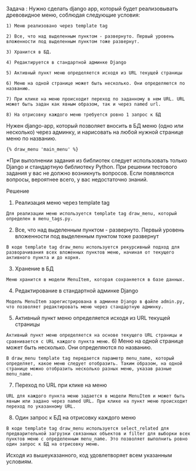 Задача :
Нужно сделать django app, который будет реализовывать древовидное меню, соблюдая следующие условия:

`1) Меню реализовано через template tag`

`2) Все, что над выделенным пунктом - развернуто. Первый уровень вложенности под выделенным пунктом тоже развернут.`

`3) Хранится в БД.`

`4) Редактируется в стандартной админке Django`

`5) Активный пункт меню определяется исходя из URL текущей страницы`

`6) Меню на одной странице может быть несколько. Они определяются по названию.`

`7) При клике на меню происходит переход по заданному в нем URL. URL может быть задан как явным образом, так и через named url.`

`8) На отрисовку каждого меню требуется ровно 1 запрос к БД`

 Нужен django-app, который позволяет вносить в БД меню (одно или несколько) через админку, и нарисовать на любой нужной странице меню по названию.
 
`{% draw_menu 'main_menu' %}`

 *При выполнении задания из библиотек следует использовать только Django и стандартную библиотеку Python.
 При решении тестового задания у вас не должно возникнуть вопросов. Если появляются вопросы, вероятнее всего, у вас недостаточно знаний.

Решение


1) Реализация меню через template tag

`Для реализации меню используется template tag draw_menu, который определен в menu_tags.py.`

2) Все, что над выделенным пунктом - развернуто. Первый уровень вложенности под выделенным пунктом тоже развернут

`В коде template tag draw_menu используется рекурсивный подход для разворачивания всех вложенных пунктов меню, начиная от текущего активного пункта и до корня.`

3) Хранение в БД

`Меню хранится в модели MenuItem, которая сохраняется в базе данных.`

4) Редактирование в стандартной админке Django

`Модель MenuItem зарегистрирована в админке Django в файле admin.py, что позволяет редактировать меню через стандартную админку.`

5) Активный пункт меню определяется исходя из URL текущей страницы

`Активный пункт меню определяется на основе текущего URL страницы и сравнивается с URL каждого пункта меню.`
6) Меню на одной странице может быть несколько. Они определяются по названию.

`В draw_menu template tag передается параметр menu_name, который определяет, какое меню следует отобразить. Таким образом, на одной странице можно отобразить несколько разных меню, указав разные menu_name.`

7) Переход по URL при клике на меню

`URL для каждого пункта меню задается в модели MenuItem и может быть явным или задано через named URL. При клике на пункт меню происходит переход по указанному URL.`

8) Один запрос к БД на отрисовку каждого меню

`В коде template tag draw_menu используется select_related для предварительной загрузки связанных объектов и filter для выборки всех пунктов меню с определенным menu_name. Это позволяет выполнить ровно один запрос к БД на отрисовку меню.`

Исходя из вышеуказанного, код удовлетворяет всем указанным условиям.